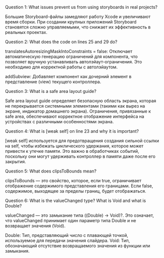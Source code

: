 Question 1: What issues prevent us from using storyboards in real projects?

Большие Storyboard-файлы замедляют работу Xcode и увеличивают время сборки.
При создании крупных приложений Storyboard становятся сложно управляемыми, что снижает их эффективность в реальных проектах.


Question 2: What does the code on lines 25 and 29 do?

translatesAutoresizingMaskIntoConstraints = false:
Отключает автоматическую генерацию ограничений для компонента, что позволяет вручную устанавливать автолэйаут-ограничения. Это необходимо для корректной работы с автолэйаутом.

addSubview: Добавляет компонент как дочерний элемент в представление (view) текущего контроллера.


Question 3: What is a safe area layout guide?

Safe area layout guide определяет безопасную область экрана, которая не перекрывается системными элементами 
(такими как вырез на экране, индикатор домашнего экрана). Ограничения, привязанные к safe area, 
обеспечивают корректное отображение интерфейса на устройствах с различными особенностями экрана.


Question 4: What is [weak self] on line 23 and why it is important?

[weak self] используется для предотвращения создания сильной ссылки на self, 
чтобы избежать циклического удержания, которое может привести к утечке памяти. 
Это важно в обработчиках событий, поскольку они могут удерживать контроллер в памяти даже после его закрытия.


Question 5: What does clipsToBounds mean?

clipsToBounds — это свойство, которое, если true, ограничивает отображение содержимого представления его границами. 
Если false, содержимое, выходящее за пределы границ, будет отображаться.


Question 6: What is the valueChanged type? What is Void and what is Double?

valueChanged — это замыкание типа ((Double) -> Void)?. 
Это означает, что valueChanged принимает один параметр типа Double и не возвращает значения (Void).

Double: Тип, представляющий число с плавающей точкой, используемое для передачи значения слайдера.
Void: Тип, обозначающий отсутствие возвращаемого значения из функции или замыкания.
